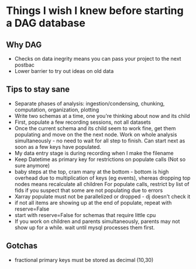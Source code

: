 # Things I wish I knew before starting a DAG database
## Why DAG
- Checks on data inegrity means you can pass your project to the next postbac
- Lower barrier to try out ideas on old data 

## Tips to stay sane
- Separate phases of analysis: ingestion/condensing, chunking, computation, organization, plotting
- Write two schemas at a time, one you're thinking about now and its child
- First, populate a few recording sessions, not all datasets
- Once the current schema and its child seem to work fine, get them populating and move on the the next node. Work on whole analysis simultaneously - no need to wait for all step to finish. Can start next as soon as a few keys have populated. 
- My data entry stage is during recording when I make the filename 
- Keep Datetime as primary key for restrictions on populate calls (Not so sure anymore)
- baby steps at the top, cram many at the bottom - bottom is high overhead due to multiplication of keys (eg events), vhereas dropping top nodes means recalculate all children
For populate calls, restrict by list of fids if you suspect that some are not populating due to errors
- Xarray populate must not be parallelized or dropped - dj doesn't check it
- if not all items are showing up at the end of populate, repeat with reserve=False
- start with reserve=False for schemas that require little cpu
- If you work on children and parents simultaneously,  parents may not show up for a while. wait until mysql processes them first.

## Gotchas
- fractional primary keys must be stored as decimal  (10,30)
